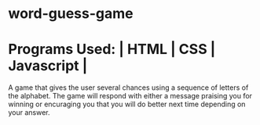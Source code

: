 # word-guess-game

# Programs Used: | HTML |  CSS  |  Javascript  | 

A game that gives the user several chances using a sequence of letters of the alphabet. The game will respond with either a message praising you for winning or encuraging you that you will do better next time depending on your answer.
